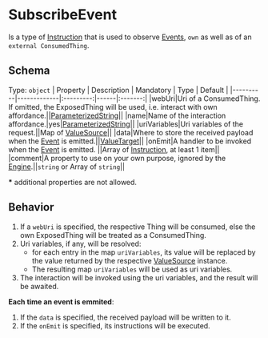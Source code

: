 # SubscribeEvent
Is a type of [Instruction] that is used to observe [Events][Event], `own` as well as of an `external ConsumedThing`.

## Schema

Type: `object`
| Property | Description | Mandatory | Type | Default |
|----------|-------------|:---------:|------|:-------:|
|webUri|Uri of a ConsumedThing. If omitted, the ExposedThing will be used, i.e. interact with own affordance.||[ParameterizedString]||
|name|Name of the interaction affordance.|yes|[ParameterizedString]||
|uriVariables|Uri variables of the request.||Map of [ValueSource]||
|data|Where to store the received payload when the [Event] is emitted.||[ValueTarget]||
|onEmit|A handler to be invoked when the [Event] is emitted. ||Array of [Instruction], at least 1 item||
|comment|A property to use on your own purpose, ignored by the [Engine].||`string` or Array of `string`||

**\*** additional properties are not allowed.

## Behavior
1. If a `webUri` is specified, the respective Thing will be consumed,
else the own ExposedThing will be treated as a ConsumedThing.
2. Uri variables, if any, will be resolved:
    - for each entry in the map `uriVariables`, its value will be replaced by the value returned by the respective [ValueSource] instance.
    - The resulting map `uriVariables` will be used as uri variables.
3. The interaction will be invoked using the uri variables, and the result will be awaited.

**Each time an event is emmited**:
1. If the `data` is specified, the received payload will be written to it.
2. If the `onEmit` is specified, its instructions will be executed.


[Engine]: ../Definitions.md#virtual-thing-engine-and-engine

[Instruction]: Instruction.md
[Event]: ../main_components/Event.md

[ValueSource]: ../helper_components/ValueSource.md
[ValueTarget]: ../helper_components/ValueTarget.md
[ParameterizedString]: ../helper_components/ParameterizedString.md
